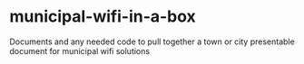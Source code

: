 municipal-wifi-in-a-box
=======================

Documents and any needed code to pull together a town or city presentable document for municipal wifi solutions
